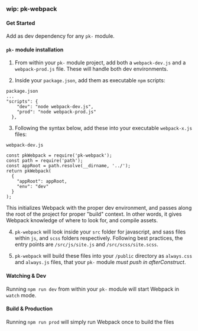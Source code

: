 ### wip: pk-webpack

#### Get Started

Add as dev dependency for any `pk-` module.

#### `pk-` module installation

1. From within your `pk-` module project, add both a `webpack-dev.js` and a `webpack-prod.js` file. These will handle both dev environments.

2. Inside your `package.json`, add them as executable `npm` scripts:

```
package.json
...
"scripts": {
    "dev": "node webpack-dev.js",
    "prod": "node webpack-prod.js"
  },
```

3. Following the syntax below, add these into your executable `webpack-x.js` files:

```
webpack-dev.js

const pkWebpack = require('pk-webpack');
const path = require('path');
const appRoot = path.resolve(__dirname, '../');
return pkWebpack(
  {
    "appRoot": appRoot,
    "env": "dev"
  }
);
```

This initializes Webpack with the proper dev environment, and passes along the root of the project for proper "build" context. In other words, it gives Webpack knowledge of where to look for, and compile assets.

4. `pk-webpack` will look inside your `src` folder for javascript, and sass files within `js`, and `scss` folders respectively. Following best practices, the entry points are `/src/js/site.js` and `/src/scss/site.scss`.

5. `pk-webpack` will build these files into your `/public` directory as `always.css` and `always.js` files, that your `pk-` module *must push in afterConstruct*.

#### Watching & Dev

Running `npm run dev` from within your `pk-` module will start Webpack in `watch` mode.

#### Build & Production

Running `npm run prod` will simply run Webpack once to build the files
